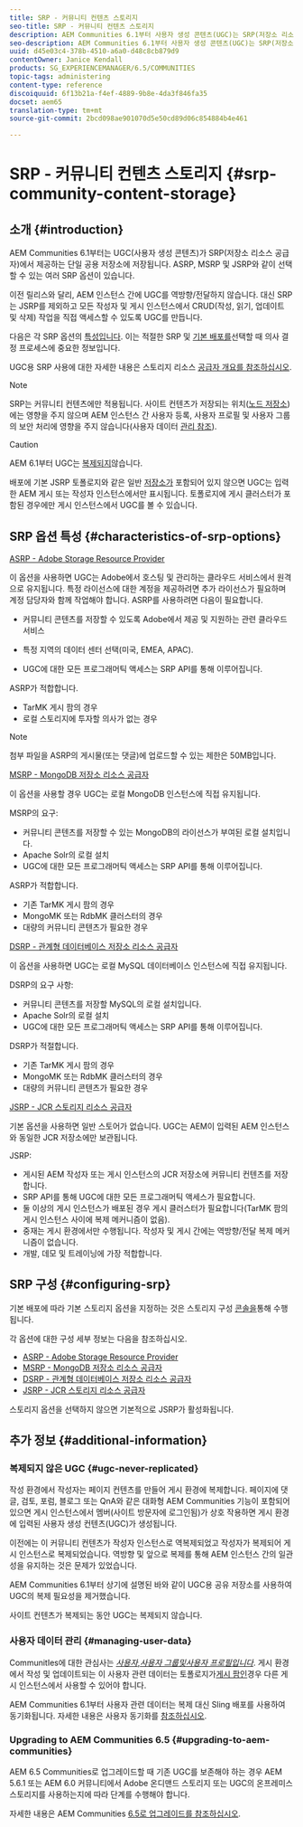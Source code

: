 ```yaml
---
title: SRP - 커뮤니티 컨텐츠 스토리지
seo-title: SRP - 커뮤니티 컨텐츠 스토리지
description: AEM Communities 6.1부터 사용자 생성 콘텐츠(UGC)는 SRP(저장소 리소스 공급자)가 제공하는 단일 공용 저장소에 저장됩니다
seo-description: AEM Communities 6.1부터 사용자 생성 콘텐츠(UGC)는 SRP(저장소 리소스 공급자)가 제공하는 단일 공용 저장소에 저장됩니다
uuid: d45e03c4-378b-4510-a6a0-d48c8cb879d9
contentOwner: Janice Kendall
products: SG_EXPERIENCEMANAGER/6.5/COMMUNITIES
topic-tags: administering
content-type: reference
discoiquuid: 6f13b21a-f4ef-4889-9b8e-4da3f846fa35
docset: aem65
translation-type: tm+mt
source-git-commit: 2bcd098ae901070d5e50cd89d06c854884b4e461

---
```



# SRP - 커뮤니티 컨텐츠 스토리지 {#srp-community-content-storage}

## 소개 {#introduction}

AEM Communities 6.1부터는 UGC(사용자 생성 콘텐츠)가 SRP(저장소 리소스 공급자)에서 제공하는 단일 공용 저장소에 저장됩니다. ASRP, MSRP 및 JSRP와 같이 선택할 수 있는 여러 SRP 옵션이 있습니다.

이전 릴리스와 달리, AEM 인스턴스 간에 UGC를 역방향/전달하지 않습니다. 대신 SRP는 JSRP를 제외하고 모든 작성자 및 게시 인스턴스에서 CRUD(작성, 읽기, 업데이트 및 삭제) 작업을 직접 액세스할 수 있도록 UGC를 만듭니다.

다음은 각 SRP 옵션의 [특성입니다](#characteristics-of-srp-options). 이는 적절한 SRP 및 [기본 배포를](/help/communities/topologies.md)선택할 때 의사 결정 프로세스에 중요한 정보입니다.

UGC용 SRP 사용에 대한 자세한 내용은 스토리지 리소스 [공급자 개요를 참조하십시오](/help/communities/srp.md).

>[!NOTE]
>
>SRP는 커뮤니티 컨텐츠에만 적용됩니다. 사이트 컨텐츠가 저장되는 위치([노드 저장소](/help/sites-deploying/data-store-config.md))에는 영향을 주지 않으며 AEM 인스턴스 간 사용자 등록, 사용자 프로필 및 사용자 그룹의 보안 처리에 영향을 주지 않습니다(사용자 데이터 [관리 참조](#managing-user-data)).


>[!CAUTION]
>
>AEM 6.1부터 UGC는 [복제되지](#ugc-never-replicated)않습니다.
>
>배포에 기본 JSRP 토폴로지와 같은 일반 [저장소가](/help/communities/topologies.md#jsrp) 포함되어 있지 않으면 UGC는 입력한 AEM 게시 또는 작성자 인스턴스에서만 표시됩니다. 토폴로지에 게시 클러스터가 포함된 경우에만 게시 인스턴스에서 UGC를 볼 수 있습니다.


## SRP 옵션 특성 {#characteristics-of-srp-options}

[ASRP - Adobe Storage Resource Provider](/help/communities/asrp.md)

이 옵션을 사용하면 UGC는 Adobe에서 호스팅 및 관리하는 클라우드 서비스에서 원격으로 유지됩니다. 특정 라이선스에 대한 계정을 제공하려면 추가 라이선스가 필요하며 계정 담당자와 함께 작업해야 합니다. ASRP를 사용하려면 다음이 필요합니다.

* 커뮤니티 콘텐츠를 저장할 수 있도록 Adobe에서 제공 및 지원하는 관련 클라우드 서비스
* 특정 지역의 데이터 센터 선택(미국, EMEA, APAC).

* UGC에 대한 모든 프로그래머틱 액세스는 SRP API를 통해 이루어집니다.

ASRP가 적합합니다.

* TarMK 게시 팜의 경우
* 로컬 스토리지에 투자할 의사가 없는 경우

>[!NOTE]
>
>첨부 파일을 ASRP의 게시물(또는 댓글)에 업로드할 수 있는 제한은 50MB입니다.


[MSRP - MongoDB 저장소 리소스 공급자](/help/communities/msrp.md)

이 옵션을 사용할 경우 UGC는 로컬 MongoDB 인스턴스에 직접 유지됩니다.

MSRP의 요구:

* 커뮤니티 콘텐츠를 저장할 수 있는 MongoDB의 라이선스가 부여된 로컬 설치입니다.
* Apache Solr의 로컬 설치
* UGC에 대한 모든 프로그래머틱 액세스는 SRP API를 통해 이루어집니다.

ASRP가 적합합니다.

* 기존 TarMK 게시 팜의 경우
* MongoMK 또는 RdbMK 클러스터의 경우
* 대량의 커뮤니티 콘텐츠가 필요한 경우

[DSRP - 관계형 데이터베이스 저장소 리소스 공급자](/help/communities/dsrp.md)

이 옵션을 사용하면 UGC는 로컬 MySQL 데이터베이스 인스턴스에 직접 유지됩니다.

DSRP의 요구 사항:

* 커뮤니티 콘텐츠를 저장할 MySQL의 로컬 설치입니다.
* Apache Solr의 로컬 설치
* UGC에 대한 모든 프로그래머틱 액세스는 SRP API를 통해 이루어집니다.

DSRP가 적절합니다.

* 기존 TarMK 게시 팜의 경우
* MongoMK 또는 RdbMK 클러스터의 경우
* 대량의 커뮤니티 콘텐츠가 필요한 경우

[JSRP - JCR 스토리지 리소스 공급자](/help/communities/jsrp.md)

기본 옵션을 사용하면 일반 스토어가 없습니다. UGC는 AEM이 입력된 AEM 인스턴스와 동일한 JCR 저장소에만 보관됩니다.

JSRP:

* 게시된 AEM 작성자 또는 게시 인스턴스의 JCR 저장소에 커뮤니티 컨텐츠를 저장합니다.
* SRP API를 통해 UGC에 대한 모든 프로그래머틱 액세스가 필요합니다.
* 둘 이상의 게시 인스턴스가 배포된 경우 게시 클러스터가 필요합니다(TarMK 팜의 게시 인스턴스 사이에 복제 메커니즘이 없음).
* 중재는 게시 환경에서만 수행됩니다. 작성자 및 게시 간에는 역방향/전달 복제 메커니즘이 없습니다.
* 개발, 데모 및 트레이닝에 가장 적합합니다.

## SRP 구성 {#configuring-srp}

기본 배포에 따라 기본 스토리지 옵션을 지정하는 것은 스토리지 구성 [콘솔을](/help/communities/srp-config.md)통해 수행됩니다.

각 옵션에 대한 구성 세부 정보는 다음을 참조하십시오.

* [ASRP - Adobe Storage Resource Provider](/help/communities/asrp.md)
* [MSRP - MongoDB 저장소 리소스 공급자](/help/communities/msrp.md)
* [DSRP - 관계형 데이터베이스 저장소 리소스 공급자](/help/communities/dsrp.md)
* [JSRP - JCR 스토리지 리소스 공급자](/help/communities/jsrp.md)

스토리지 옵션을 선택하지 않으면 기본적으로 JSRP가 활성화됩니다.

## 추가 정보 {#additional-information}

### 복제되지 않은 UGC {#ugc-never-replicated}

작성 환경에서 작성자는 페이지 컨텐츠를 만들어 게시 환경에 복제합니다. 페이지에 댓글, 검토, 포럼, 블로그 또는 QnA와 같은 대화형 AEM Communities 기능이 포함되어 있으면 게시 인스턴스에서 멤버(사이트 방문자에 로그인됨)가 상호 작용하면 게시 환경에 입력된 사용자 생성 컨텐츠(UGC)가 생성됩니다.

이전에는 이 커뮤니티 컨텐츠가 작성자 인스턴스로 역복제되었고 작성자가 복제되어 게시 인스턴스로 복제되었습니다. 역방향 및 앞으로 복제를 통해 AEM 인스턴스 간의 일관성을 유지하는 것은 문제가 있었습니다.

AEM Communities 6.1부터 상기에 설명된 바와 같이 UGC용 공유 저장소를 사용하여 UGC의 복제 필요성을 제거했습니다.

사이트 컨텐츠가 복제되는 동안 UGC는 복제되지 않습니다.

### 사용자 데이터 관리 {#managing-user-data}

CommunitIes에 대한 관심사는 [*사용자&#x200B;*,*&#x200B;사용자 그룹&#x200B;*및*&#x200B;사용자 프로필입니다&#x200B;*](/help/communities/users.md). 게시 환경에서 작성 및 업데이트되는 이 사용자 관련 데이터는 토폴로지가[게시 팜인](/help/sites-deploying/recommended-deploys.md#tarmk-farm)경우 다른 게시 인스턴스에서 사용할 수 있어야 합니다.

AEM Communities 6.1부터 사용자 관련 데이터는 복제 대신 Sling 배포를 사용하여 동기화됩니다. 자세한 내용은 사용자 동기화를 [참조하십시오](/help/communities/sync.md).

### Upgrading to AEM Communities 6.5 {#upgrading-to-aem-communities}

AEM 6.5 Communities로 업그레이드할 때 기존 UGC를 보존해야 하는 경우 AEM 5.6.1 또는 AEM 6.0 커뮤니티에서 Adobe 온디맨드 스토리지 또는 UGC의 온프레미스 스토리지를 사용하는지에 따라 단계를 수행해야 합니다.

자세한 내용은 AEM Communities [6.5로 업그레이드를 참조하십시오](/help/communities/upgrade.md).
